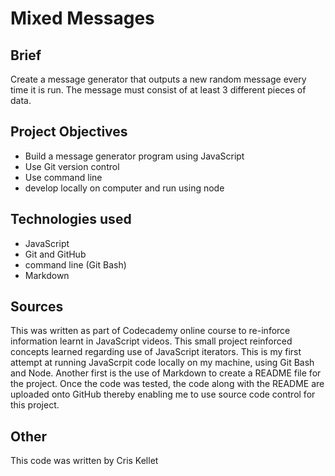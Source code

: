 # Mixed Messages

## Brief
Create a message generator that outputs a new random message every time it is run.  The message must consist of at least 3 different pieces of data.

## Project Objectives
* Build a message generator program using JavaScript
* Use Git version control
* Use command line
* develop locally on computer and run using node


## Technologies used
* JavaScript
* Git and GitHub
* command line (Git Bash)
* Markdown

## Sources
This was written as part of Codecademy online course to re-inforce information learnt in JavaScript videos.  This small project reinforced concepts learned regarding use of JavaScript iterators.  This is my first attempt at running JavaScrpit code locally on my machine, using Git Bash and Node.  Another first is the use of Markdown to create a README file for the project. Once the code was tested, the code along with the README are uploaded onto GitHub thereby enabling me to use source code control for this project.

## Other
This code was written by Cris Kellet 